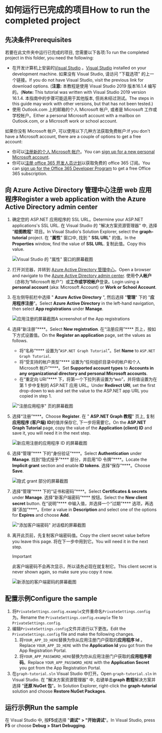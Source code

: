 # <a name="how-to-run-the-completed-project"></a><span data-ttu-id="3b212-101">如何运行已完成的项目</span><span class="sxs-lookup"><span data-stu-id="3b212-101">How to run the completed project</span></span>

## <a name="prerequisites"></a><span data-ttu-id="3b212-102">先决条件</span><span class="sxs-lookup"><span data-stu-id="3b212-102">Prerequisites</span></span>

<span data-ttu-id="3b212-103">若要在此文件夹中运行已完成的项目, 您需要以下各项:</span><span class="sxs-lookup"><span data-stu-id="3b212-103">To run the completed project in this folder, you need the following:</span></span>

- <span data-ttu-id="3b212-104">在开发计算机上安装的[Visual Studio](https://visualstudio.microsoft.com/vs/) 。</span><span class="sxs-lookup"><span data-stu-id="3b212-104">[Visual Studio](https://visualstudio.microsoft.com/vs/) installed on your development machine.</span></span> <span data-ttu-id="3b212-105">如果没有 Visual Studio, 请访问 "下载选项" 的上一个链接。</span><span class="sxs-lookup"><span data-stu-id="3b212-105">If you do not have Visual Studio, visit the previous link for download options.</span></span> <span data-ttu-id="3b212-106">(**注意:** 本教程是使用 Visual Studio 2019 版本16.1.4 编写的。</span><span class="sxs-lookup"><span data-stu-id="3b212-106">(**Note:** This tutorial was written with Visual Studio 2019 version 16.1.4.</span></span> <span data-ttu-id="3b212-107">本指南中的步骤可能适用于其他版本, 但尚未经过测试。</span><span class="sxs-lookup"><span data-stu-id="3b212-107">The steps in this guide may work with other versions, but that has not been tested.)</span></span>
- <span data-ttu-id="3b212-108">使用 Outlook.com 上的邮箱的个人 Microsoft 帐户, 或者是 Microsoft 工作或学校帐户。</span><span class="sxs-lookup"><span data-stu-id="3b212-108">Either a personal Microsoft account with a mailbox on Outlook.com, or a Microsoft work or school account.</span></span>

<span data-ttu-id="3b212-109">如果你没有 Microsoft 帐户, 可以使用以下几种方法获取免费帐户:</span><span class="sxs-lookup"><span data-stu-id="3b212-109">If you don't have a Microsoft account, there are a couple of options to get a free account:</span></span>

- <span data-ttu-id="3b212-110">你可以[注册新的个人 Microsoft 帐户](https://signup.live.com/signup?wa=wsignin1.0&rpsnv=12&ct=1454618383&rver=6.4.6456.0&wp=MBI_SSL_SHARED&wreply=https://mail.live.com/default.aspx&id=64855&cbcxt=mai&bk=1454618383&uiflavor=web&uaid=b213a65b4fdc484382b6622b3ecaa547&mkt=E-US&lc=1033&lic=1)。</span><span class="sxs-lookup"><span data-stu-id="3b212-110">You can [sign up for a new personal Microsoft account](https://signup.live.com/signup?wa=wsignin1.0&rpsnv=12&ct=1454618383&rver=6.4.6456.0&wp=MBI_SSL_SHARED&wreply=https://mail.live.com/default.aspx&id=64855&cbcxt=mai&bk=1454618383&uiflavor=web&uaid=b213a65b4fdc484382b6622b3ecaa547&mkt=E-US&lc=1033&lic=1).</span></span>
- <span data-ttu-id="3b212-111">你可以[注册 office 365 开发人员计划](https://developer.microsoft.com/office/dev-program)以获取免费的 office 365 订阅。</span><span class="sxs-lookup"><span data-stu-id="3b212-111">You can [sign up for the Office 365 Developer Program](https://developer.microsoft.com/office/dev-program) to get a free Office 365 subscription.</span></span>

## <a name="register-a-web-application-with-the-azure-active-directory-admin-center"></a><span data-ttu-id="3b212-112">向 Azure Active Directory 管理中心注册 web 应用程序</span><span class="sxs-lookup"><span data-stu-id="3b212-112">Register a web application with the Azure Active Directory admin center</span></span>

1. <span data-ttu-id="3b212-113">确定您的 ASP.NET 应用程序的 SSL URL。</span><span class="sxs-lookup"><span data-stu-id="3b212-113">Determine your ASP.NET applications's SSL URL.</span></span> <span data-ttu-id="3b212-114">在 Visual Studio 的 "解决方案资源管理器" 中, 选择 "**绘图教程**" 项目。</span><span class="sxs-lookup"><span data-stu-id="3b212-114">In Visual Studio's Solution Explorer, select the **graph-tutorial** project.</span></span> <span data-ttu-id="3b212-115">在 "**属性**" 窗口中, 找到 " **SSL URL**" 的值。</span><span class="sxs-lookup"><span data-stu-id="3b212-115">In the **Properties** window, find the value of **SSL URL**.</span></span> <span data-ttu-id="3b212-116">复制此值。</span><span class="sxs-lookup"><span data-stu-id="3b212-116">Copy this value.</span></span>

    ![Visual Studio 的 "属性" 窗口的屏幕截图](/tutorial/images/vs-project-url.png)

1. <span data-ttu-id="3b212-118">打开浏览器，并转到 [Azure Active Directory 管理中心](https://aad.portal.azure.com)。</span><span class="sxs-lookup"><span data-stu-id="3b212-118">Open a browser and navigate to the [Azure Active Directory admin center](https://aad.portal.azure.com).</span></span> <span data-ttu-id="3b212-119">使用**个人帐户**（亦称为“Microsoft 帐户”）或**工作或学校帐户**登录。</span><span class="sxs-lookup"><span data-stu-id="3b212-119">Login using a **personal account** (aka: Microsoft Account) or **Work or School Account**.</span></span>

1. <span data-ttu-id="3b212-120">在左侧导航栏中选择 " **Azure Active Directory** ", 然后选择 "**管理**" 下的 "**应用程序注册**"。</span><span class="sxs-lookup"><span data-stu-id="3b212-120">Select **Azure Active Directory** in the left-hand navigation, then select **App registrations** under **Manage**.</span></span>

    ![<span data-ttu-id="3b212-121">应用注册的屏幕截图</span><span class="sxs-lookup"><span data-stu-id="3b212-121">A screenshot of the App registrations</span></span> ](/tutorial/images/aad-portal-app-registrations.png)

1. <span data-ttu-id="3b212-122">选择“新注册”\*\*\*\*。</span><span class="sxs-lookup"><span data-stu-id="3b212-122">Select **New registration**.</span></span> <span data-ttu-id="3b212-123">在“注册应用”\*\*\*\* 页上，按如下方式设置值。</span><span class="sxs-lookup"><span data-stu-id="3b212-123">On the **Register an application** page, set the values as follows.</span></span>

    - <span data-ttu-id="3b212-124">将“名称”\*\*\*\* 设置为“`ASP.NET Graph Tutorial`”。</span><span class="sxs-lookup"><span data-stu-id="3b212-124">Set **Name** to `ASP.NET Graph Tutorial`.</span></span>
    - <span data-ttu-id="3b212-125">将“受支持的帐户类型”\*\*\*\* 设置为“任何组织目录中的帐户和个人 Microsoft 帐户”\*\*\*\*。</span><span class="sxs-lookup"><span data-stu-id="3b212-125">Set **Supported account types** to **Accounts in any organizational directory and personal Microsoft accounts**.</span></span>
    - <span data-ttu-id="3b212-126">在“重定向 URI”\*\*\*\* 下，将第一个下拉列表设置为“`Web`”，并将值设置为在第 1 步中复制的 ASP.NET 应用 URL。</span><span class="sxs-lookup"><span data-stu-id="3b212-126">Under **Redirect URI**, set the first drop-down to `Web` and set the value to the ASP.NET app URL you copied in step 1.</span></span>

    !["注册应用程序" 页的屏幕截图](/tutorial/images/aad-register-an-app.png)

1. <span data-ttu-id="3b212-128">选择“注册”\*\*\*\*。</span><span class="sxs-lookup"><span data-stu-id="3b212-128">Choose **Register**.</span></span> <span data-ttu-id="3b212-129">在 " **ASP.NET Graph 教程**" 页上, 复制**应用程序 (客户端) ID**的值并保存它, 下一步将需要它。</span><span class="sxs-lookup"><span data-stu-id="3b212-129">On the **ASP.NET Graph Tutorial** page, copy the value of the **Application (client) ID** and save it, you will need it in the next step.</span></span>

    ![新应用注册的应用程序 ID 的屏幕截图](/tutorial/images/aad-application-id.png)

1. <span data-ttu-id="3b212-131">选择“管理”\*\*\*\* 下的“身份验证”\*\*\*\*。</span><span class="sxs-lookup"><span data-stu-id="3b212-131">Select **Authentication** under **Manage**.</span></span> <span data-ttu-id="3b212-132">找到“隐式授予”\*\*\*\* 部分，并启用“ID 令牌”\*\*\*\*。</span><span class="sxs-lookup"><span data-stu-id="3b212-132">Locate the **Implicit grant** section and enable **ID tokens**.</span></span> <span data-ttu-id="3b212-133">选择“保存”\*\*\*\*。</span><span class="sxs-lookup"><span data-stu-id="3b212-133">Choose **Save**.</span></span>

    ![隐式 grant 部分的屏幕截图](/tutorial/images/aad-implicit-grant.png)

1. <span data-ttu-id="3b212-135">选择“管理”\*\*\*\* 下的“证书和密码”\*\*\*\*。</span><span class="sxs-lookup"><span data-stu-id="3b212-135">Select **Certificates & secrets** under **Manage**.</span></span> <span data-ttu-id="3b212-136">选择“新客户端密码”\*\*\*\* 按钮。</span><span class="sxs-lookup"><span data-stu-id="3b212-136">Select the **New client secret** button.</span></span> <span data-ttu-id="3b212-137">在“说明”\*\*\*\* 中输入值，并选择一个“过期”\*\*\*\* 选项，再选择“添加”\*\*\*\*。</span><span class="sxs-lookup"><span data-stu-id="3b212-137">Enter a value in **Description** and select one of the options for **Expires** and choose **Add**.</span></span>

    !["添加客户端密码" 对话框的屏幕截图](/tutorial/images/aad-new-client-secret.png)

1. <span data-ttu-id="3b212-139">离开此页前，先复制客户端密码值。</span><span class="sxs-lookup"><span data-stu-id="3b212-139">Copy the client secret value before you leave this page.</span></span> <span data-ttu-id="3b212-140">将在下一步中用到它。</span><span class="sxs-lookup"><span data-stu-id="3b212-140">You will need it in the next step.</span></span>

    > [!IMPORTANT]
    > <span data-ttu-id="3b212-141">此客户端密码不会再次显示，所以请务必现在就复制它。</span><span class="sxs-lookup"><span data-stu-id="3b212-141">This client secret is never shown again, so make sure you copy it now.</span></span>

    ![新添加的客户端密码的屏幕截图](/tutorial/images/aad-copy-client-secret.png)

## <a name="configure-the-sample"></a><span data-ttu-id="3b212-143">配置示例</span><span class="sxs-lookup"><span data-stu-id="3b212-143">Configure the sample</span></span>

1. <span data-ttu-id="3b212-144">将`PrivateSettings.config.example`文件重命名`PrivateSettings.config`为。</span><span class="sxs-lookup"><span data-stu-id="3b212-144">Rename the `PrivateSettings.config.example` file to `PrivateSettings.config`.</span></span>
1. <span data-ttu-id="3b212-145">编辑`PrivateSettings.config`文件并进行以下更改。</span><span class="sxs-lookup"><span data-stu-id="3b212-145">Edit the `PrivateSettings.config` file and make the following changes.</span></span>
    1. <span data-ttu-id="3b212-146">将`YOUR_APP_ID_HERE`替换为你从应用注册门户获取的**应用程序 Id** 。</span><span class="sxs-lookup"><span data-stu-id="3b212-146">Replace `YOUR_APP_ID_HERE` with the **Application Id** you got from the App Registration Portal.</span></span>
    1. <span data-ttu-id="3b212-147">将`YOUR_APP_PASSWORD_HERE`替换为你从应用注册门户获取的**应用程序密码**。</span><span class="sxs-lookup"><span data-stu-id="3b212-147">Replace `YOUR_APP_PASSWORD_HERE` with the **Application Secret** you got from the App Registration Portal.</span></span>
1. <span data-ttu-id="3b212-148">在`graph-tutorial.sln` Visual Studio 中打开。</span><span class="sxs-lookup"><span data-stu-id="3b212-148">Open `graph-tutorial.sln` in Visual Studio.</span></span> <span data-ttu-id="3b212-149">在 "解决方案资源管理器" 中, 右键单击**graph 教程**解决方案并选择 "**还原 NuGet 包**"。</span><span class="sxs-lookup"><span data-stu-id="3b212-149">In Solution Explorer, right-click the **graph-tutorial** solution and choose **Restore NuGet Packages**.</span></span>

## <a name="run-the-sample"></a><span data-ttu-id="3b212-150">运行示例</span><span class="sxs-lookup"><span data-stu-id="3b212-150">Run the sample</span></span>

<span data-ttu-id="3b212-151">在 Visual Studio 中, 按**F5**或选择 "**调试" > "开始调试**"。</span><span class="sxs-lookup"><span data-stu-id="3b212-151">In Visual Studio, press **F5** or choose **Debug > Start Debugging**.</span></span>

